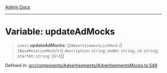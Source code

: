 [Admin Docs](/)

***

# Variable: updateAdMocks

> `const` **updateAdMocks**: (`IAdvertisementListMock` /| `IBaseMutationMock`/</{ `description`: `string`; `endAt`: `string`; `id`: `string`; `startAt`: `string`; /}/>)[]

Defined in: [src/components/Advertisements/AdvertisementsMocks.ts:549](https://github.com/PalisadoesFoundation/talawa-admin/blob/main/src/components/Advertisements/AdvertisementsMocks.ts#L549)

